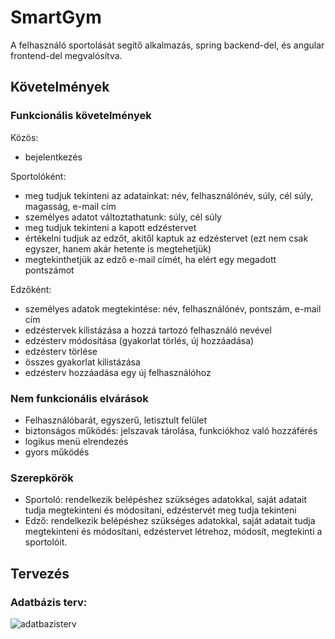 
<h1>SmartGym</h1>
A felhasználó sportolását segítő alkalmazás, spring backend-del, és angular frontend-del megvalósítva.
<h2>Követelmények</h2>
<h3>Funkcionális követelmények</h3>
<p>Közös:</p>
<ul>
   <li>bejelentkezés</li>
</ul>     
<p>Sportolóként:</p>    
<ul>
   <li> meg tudjuk tekinteni az adatainkat: név, felhasználónév, súly, cél súly, magasság, e-mail cím </li>
   <li>személyes adatot változtathatunk: súly, cél súly</li>
   <li>meg tudjuk tekinteni a kapott edzéstervet</li>
   <li> értékelni tudjuk az edzőt, akitől kaptuk az edzéstervet (ezt nem csak egyszer, hanem akár hetente is megtehetjük)</li>
    <li>megtekinthetjük az edző e-mail címét, ha elért egy megadott pontszámot</li>
</ul>
      
<p>Edzőként:</p>         
<ul>
   <li>személyes adatok megtekintése: név, felhasználónév, pontszám, e-mail cím </li>
   <li>edzéstervek kilistázása a hozzá tartozó felhasználó nevével </li>
   <li>edzésterv módosítása (gyakorlat törlés, új hozzáadása) </li>
   <li> edzésterv törlése</li>
   <li>összes gyakorlat kilistázása</li>
   <li>edzésterv hozzáadása egy új felhasználóhoz</li>
</ul>
              
<h3>Nem funkcionális elvárások</h3>       
<ul>
   <li>Felhasználóbarát, egyszerű, letisztult felület</li>
   <li>biztonságos működés: jelszavak tárolása, funkciókhoz való hozzáférés </li>
   <li>logikus menü elrendezés</li>
   <li>gyors működés </li>
</ul>

<h3>Szerepkörök</h3>
<ul>
    <li>Sportoló: rendelkezik belépéshez szükséges adatokkal, saját adatait tudja megtekinteni és módosítani, edzéstervét meg tudja tekinteni</li>
   <li>Edző: rendelkezik belépéshez szükséges adatokkal, saját adatait tudja megtekinteni és módosítani, edzéstervet létrehoz, módosít, megtekinti a sportolóit.</li>
</ul>

<h2>Tervezés</h2>
<h3>Adatbázis terv:</h3>

![adatbazisterv](https://user-images.githubusercontent.com/47753407/76548305-d16df780-648e-11ea-8784-7413cbe69a1a.jpg)
